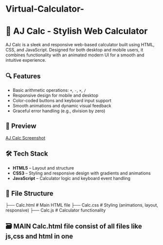 # Virtual-Calculator-
# 🧮 AJ Calc - Stylish Web Calculator

AJ Calc is a sleek and responsive web-based calculator built using HTML, CSS, and JavaScript. Designed for both desktop and mobile users, it combines functionality with an animated modern UI for a smooth and intuitive experience.

## 🔍 Features

- Basic arithmetic operations: `+`, `-`, `×`, `/`
- Responsive design for mobile and desktop
- Color-coded buttons and keyboard input support
- Smooth animations and dynamic visual feedback
- Graceful error handling (e.g., division by zero)

## 📸 Preview

[AJ Calc Screenshot](screenshot.png) 

## 🛠️ Tech Stack

- **HTML5** – Layout and structure
- **CSS3** – Styling and responsive design with gradients and animations
- **JavaScript** – Calculator logic and keyboard event handling

## 📁 File Structure
  ├── Calc.html # Main HTML file 
  ├── Calc.css # Styling (animations, layout, responsive) 
  ├── Calc.js # Calculator functionality 

  ## 🗃️ MAIN Calc.html file consist of all files like js,css and html in one
